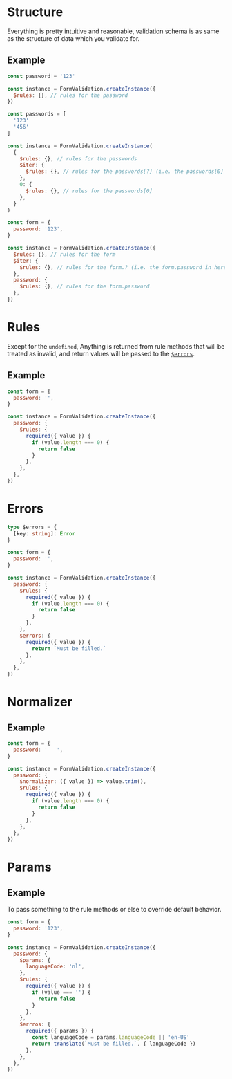 # Structure

Everything is pretty intuitive and reasonable, validation schema is as same as the structure of data which you validate
for.

## Example

```javascript
const password = '123'

const instance = FormValidation.createInstance({
  $rules: {}, // rules for the password
})
```

```javascript
const passwords = [
  '123'
  '456'
]

const instance = FormValidation.createInstance(
  {
    $rules: {}, // rules for the passwords
    $iter: {
      $rules: {}, // rules for the passwords[?] (i.e. the passwords[0] and passwords[1] in here)
    },
    0: {
      $rules: {}, // rules for the passwords[0]
    },
  }
)
```

```javascript
const form = {
  password: '123',
}

const instance = FormValidation.createInstance({
  $rules: {}, // rules for the form
  $iter: {
    $rules: {}, // rules for the form.? (i.e. the form.password in here)
  },
  password: {
    $rules: {}, // rules for the form.password
  },
})
```

# Rules

Except for the `undefined`, Anything is returned from rule methods that will be treated as invalid, and return values
will be passed to the [`$errors`](/iendeavor/form-validation/wiki/schema#errors).

## Example

```javascript
const form = {
  password: '',
}

const instance = FormValidation.createInstance({
  password: {
    $rules: {
      required({ value }) {
        if (value.length === 0) {
          return false
        }
      },
    },
  },
})
```

# Errors

```typescript
type $errors = {
  [key: string]: Error
}
```

```javascript
const form = {
  password: '',
}

const instance = FormValidation.createInstance({
  password: {
    $rules: {
      required({ value }) {
        if (value.length === 0) {
          return false
        }
      },
    },
    $errors: {
      required({ value }) {
        return `Must be filled.`
      },
    },
  },
})
```

# Normalizer

## Example

```javascript
const form = {
  password: '   ',
}

const instance = FormValidation.createInstance({
  password: {
    $normalizer: ({ value }) => value.trim(),
    $rules: {
      required({ value }) {
        if (value.length === 0) {
          return false
        }
      },
    },
  },
})
```

# Params

## Example

To pass something to the rule methods or else to override default behavior.

```javascript
const form = {
  password: '123',
}

const instance = FormValidation.createInstance({
  password: {
    $params: {
      languageCode: 'nl',
    },
    $rules: {
      required({ value }) {
        if (value === '') {
          return false
        }
      },
    },
    $errros: {
      required({ params }) {
        const languageCode = params.languageCode || 'en-US'
        return translate(`Must be filled.`, { languageCode })
      },
    },
  },
})
```

